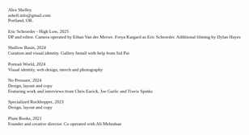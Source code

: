 <html lang="en">
<head>
	<meta charset="UTF-8">
	<meta name="viewport" content="width=device-width, initial-scale=1.0">
    <meta http-equiv="X-UA-Compatible" content="ie=edge">
	<title>Alex Shelley</title>
	<style>
		* {
			font-family: Times New Roman, serif;
		}
		body {
			margin: 0;
			font-size: 9px; /* Font size set to 9px */
			line-height: 1.2; /* Tight line height */
		}
		a, a:visited {
			color: black;
			font-style: italic;
			text-decoration: none;
		}
		.information {
			z-index: 1000;
			margin: 1.2em;
			position: absolute;
			font-size: 9px; /* Font size set to 9px */
			line-height: 1.2; /* Tight line height */
		}
		.container {
			z-index: 1;
			width: 100vw;
			height: 100vh;
			margin: auto;
			position: relative;
		}
		.image_container {
			width: 800px;
			height: 500px;
			display: flex;
			flex-direction: row;
			margin: 0;
			position: absolute;
			top: 50%;
			left: 50%;
			-ms-transform: translate(-50%, -50%);
			transform: translate(-50%, -50%);
		}
		.image_1 {
			width: 50%;
			height: 100%;
			margin-right: 0.5em;
			background-image: none;
			background-size: cover;
		}
		.image_2 {
			width: 50%;
			height: 100%;
			margin-left: 0.5em;
			background-image: none;
			background-size: cover;
		}
		@media (max-width: 840px) {
			.image_container {
				width: 400px;
				height: 250px;
			}
		}
		@media (max-width: 480px) {
			.image_container {
				width: 320px;
				height: 200px;
			}
		}
	</style>
</head>
<body style="pointer-events: auto;">
	<div class="information">
		Alex Shelley<br>
		ashell.info@gmail.com<br>
		Portland, OR.<br>
		<br>
		Eric Schroeder - High Low, 2025<br>
		DP and editor. Camera operated by Ethan Van der Merwe. Freya Kargard as Eric Schroeder. Additional filming by Dylan Hayes<br>
		<br>
		Shallow Basin, 2024<br>
		Curation and visual identity. Gallery Install with help from Sid Pai<br>
		<br>
		Portrait World, 2024<br>
		Visual identity, web design, merch and photography<br>
		<br>
		No Pressure, 2024<br>
		Design, layout and copy<br>
		Featuring work and interviews from Chris Eurick, Joe Garlic and Travis Spinks<br>
		<br>
		Specialized Rockhopper, 2023<br>
		Design, layout and copy<br>
		<br>
		Plum Books, 2021<br>
		Founder and creative director. Co operated with Ali Mehraban<br>
	</div>
	<div class="container" style="pointer-events: auto;">
		<div class="image_container">
			<div class="image_1"></div>
			<div class="image_2"></div>
		</div>
	</div>
</body>
</html>
